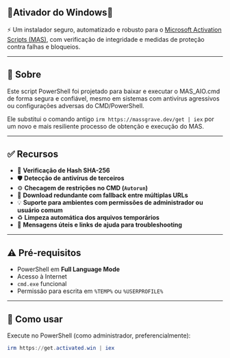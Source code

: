 ## 🚀Ativador do Windows🚀

⚡ Um instalador seguro, automatizado e robusto para o [Microsoft Activation Scripts (MAS)](https://massgrave.dev), com verificação de integridade e medidas de proteção contra falhas e bloqueios.

---

## 📌 Sobre

Este script PowerShell foi projetado para baixar e executar o MAS_AIO.cmd de forma segura e confiável, mesmo em sistemas com antivírus agressivos ou configurações adversas do CMD/PowerShell.

Ele substitui o comando antigo `irm https://massgrave.dev/get | iex` por um novo e mais resiliente processo de obtenção e execução do MAS.

---

## ✅ Recursos

- 🔐 **Verificação de Hash SHA-256**
- 🛡️ **Detecção de antivírus de terceiros**
- ⚙️ **Checagem de restrições no CMD (`Autorun`)**
- 🔄 **Download redundante com fallback entre múltiplas URLs**
- 💡 **Suporte para ambientes com permissões de administrador ou usuário comum**
- ♻️ **Limpeza automática dos arquivos temporários**
- 🧰 **Mensagens úteis e links de ajuda para troubleshooting**

---

## ⚠️ Pré-requisitos

- PowerShell em **Full Language Mode**
- Acesso à Internet
- `cmd.exe` funcional
- Permissão para escrita em `%TEMP%` ou `%USERPROFILE%`

---

## 🚀 Como usar

Execute no PowerShell (como administrador, preferencialmente):

```powershell
irm https://get.activated.win | iex
